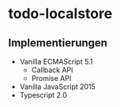 # todo-localstore

## Implementierungen

- Vanilla ECMAScript 5.1
    - Callback API
    - Promise API
- Vanilla JavaScript 2015
- Typescript 2.0
